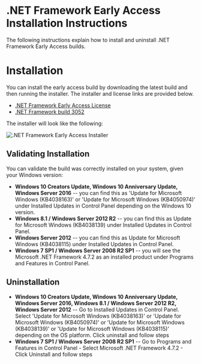 # .NET Framework Early Access Installation Instructions

The following instructions explain how to install and uninstall .NET Framework Early Access builds.

# Installation

You can install the early access build by downloading the latest build and then running the installer. The installer and license links are provided below.

* [.NET Framework Early Access License](microsoft-dotnet-framework-pre-release-license.txt)
* [.NET Framework build 3052](https://go.microsoft.com/fwlink/?linkid=867317)

The installer will look like the following:

![.NET Framework Early Access Installer](https://user-images.githubusercontent.com/2608468/29037010-a78c3702-7b56-11e7-976e-bfc09b8917dc.png)

## Validating Installation

You can validate the build was correctly installed on your system, given your Windows version:

* **Windows 10 Creators Update, Windows 10 Anniversary Update, Windows Server 2016** -- you can find this as 
'Update for Microsoft Windows (KB4038163)' or 'Update for Microsoft Windows (KB4050974)' under Installed Updates in Control Panel depending on the Windows 10 version.
* **Windows 8.1 / Windows Server 2012 R2** -- you can find this as Update for Microsoft Windows (KB4038139) under Installed Updates in Control Panel.
* **Windows Server 2012** -- you can find this as Update for Microsoft Windows (KB4038115) under Installed Updates in Control Panel.
* **Windows 7 SP1 / Windows Server 2008 R2 SP1** -- you will see the Microsoft .NET Framework 4.7.2 as an installed product under Programs and Features in Control Panel.

## Uninstallation

* **Windows 10 Creators Update, Windows 10 Anniversary Update, Windows Server 2016, Windows 8.1 / Windows Server 2012 R2, Windows Server 2012** -- Go to Installed Updates in Control Panel. Select 'Update for Microsoft Windows (KB4038163)' or 'Update for Microsoft Windows (KB4050974)' or 'Update for Microsoft Windows (KB4038139)' or 'Update for Microsoft Windows (KB4038115)' depending on the OS platform. Click uninstall and follow steps
 * **Windows 7 SP1 / Windows Server 2008 R2 SP1** -- Go to Programs and Features in Control Panel - Select Microsoft .NET Framework 4.7.2 - Click Uninstall and follow steps